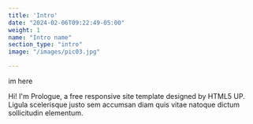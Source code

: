 ```yaml
---
title: 'Intro'
date: "2024-02-06T09:22:49-05:00"
weight: 1
name: "Intro name"
section_type: "intro"
image: "/images/pic03.jpg"

---
```


im here

Hi! I'm Prologue, a free responsive
site template designed by HTML5 UP.
Ligula scelerisque justo sem accumsan diam quis
vitae natoque dictum sollicitudin elementum.

